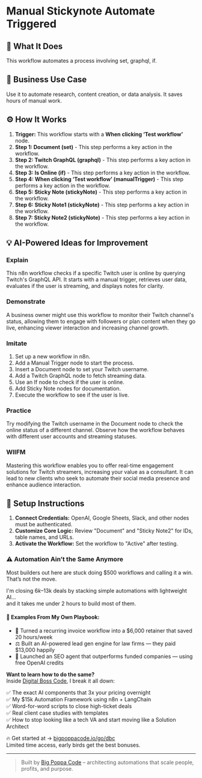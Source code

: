 # Manual Stickynote Automate Triggered

## 🚀 What It Does
This workflow automates a process involving set, graphql, if.

## 💼 Business Use Case
Use it to automate research, content creation, or data analysis. It saves hours of manual work.

## ⚙️ How It Works
1.  **Trigger:** This workflow starts with a **When clicking ‘Test workflow’** node.
2. **Step 1: Document (set)** - This step performs a key action in the workflow.
3. **Step 2: Twitch GraphQL (graphql)** - This step performs a key action in the workflow.
4. **Step 3: Is Online (if)** - This step performs a key action in the workflow.
5. **Step 4: When clicking ‘Test workflow’ (manualTrigger)** - This step performs a key action in the workflow.
6. **Step 5: Sticky Note (stickyNote)** - This step performs a key action in the workflow.
7. **Step 6: Sticky Note1 (stickyNote)** - This step performs a key action in the workflow.
8. **Step 7: Sticky Note2 (stickyNote)** - This step performs a key action in the workflow.

## 💡 AI-Powered Ideas for Improvement
### Explain
This n8n workflow checks if a specific Twitch user is online by querying Twitch's GraphQL API. It starts with a manual trigger, retrieves user data, evaluates if the user is streaming, and displays notes for clarity.

### Demonstrate
A business owner might use this workflow to monitor their Twitch channel's status, allowing them to engage with followers or plan content when they go live, enhancing viewer interaction and increasing channel growth.

### Imitate
1. Set up a new workflow in n8n.
2. Add a Manual Trigger node to start the process.
3. Insert a Document node to set your Twitch username.
4. Add a Twitch GraphQL node to fetch streaming data.
5. Use an If node to check if the user is online.
6. Add Sticky Note nodes for documentation.
7. Execute the workflow to see if the user is live.

### Practice
Try modifying the Twitch username in the Document node to check the online status of a different channel. Observe how the workflow behaves with different user accounts and streaming statuses.

### WIIFM
Mastering this workflow enables you to offer real-time engagement solutions for Twitch streamers, increasing your value as a consultant. It can lead to new clients who seek to automate their social media presence and enhance audience interaction.

## 🔧 Setup Instructions
1. **Connect Credentials:** OpenAI, Google Sheets, Slack, and other nodes must be authenticated.
2. **Customize Core Logic:** Review "Document" and "Sticky Note2" for IDs, table names, and URLs.
3. **Activate the Workflow:** Set the workflow to "Active" after testing.

### ⚠️ Automation Ain’t the Same Anymore

Most builders out here are stuck doing $500 workflows and calling it a win.  
That’s not the move.  

I'm closing $6k–$13k deals by stacking simple automations with lightweight AI...  
and it takes me under 2 hours to build most of them.

#### 🧠 Examples From My Own Playbook:
- 🔁 Turned a recurring invoice workflow into a $6,000 retainer that saved 20 hours/week  
- ⚖️ Built an AI-powered lead gen engine for law firms — they paid $13,000 happily  
- 🚀 Launched an SEO agent that outperforms funded companies — using free OpenAI credits  

**Want to learn how to do the same?**  
Inside [Digital Boss Code](https://bigpoppacode.io/go/dbc), I break it all down:

✅ The exact AI components that 3x your pricing overnight  
✅ My $15k Automation Framework using n8n + LangChain  
✅ Word-for-word scripts to close high-ticket deals  
✅ Real client case studies with templates  
✅ How to stop looking like a tech VA and start moving like a Solution Architect  

🔥 Get started at → [bigpoppacode.io/go/dbc](https://bigpoppacode.io/go/dbc)  
Limited time access, early birds get the best bonuses.

---
> Built by [Big Poppa Code](https://bigpoppacode.io) – architecting automations that scale people, profits, and purpose.
